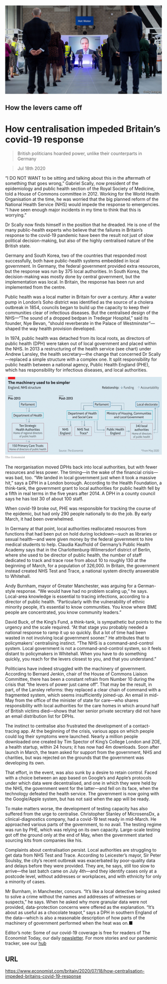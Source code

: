 ![](./images/20200718_BRP503.jpg)

## How the levers came off

# How centralisation impeded Britain’s covid-19 response

> British politicians hoarded power, unlike their counterparts in Germany

> Jul 18th 2020

“I  DO NOT WANT to be sitting and talking about this in the aftermath of something that goes wrong,” Gabriel Scally, now president of the epidemiology and public health section of the Royal Society of Medicine, told a House of Commons committee in 2012. Working for the World Health Organisation at the time, he was worried that the big planned reform of the National Health Service (NHS) would impede the response to emergencies. “I have seen enough major incidents in my time to think that this is worrying.”

Dr Scally now finds himself in the position that he dreaded. He is one of the many public-health experts who believe that the failures in Britain’s response to the covid-19 pandemic have been the result not just of slow political decision-making, but also of the highly centralised nature of the British state.

Germany and South Korea, two of the countries that responded most successfully, both have public-health systems embedded in local government. In Germany, the federal government provided extra resources, but the response was run by 375 local authorities. In South Korea, the decision-making was mostly done by central government, but the implementation was local. In Britain, the response has been run and implemented from the centre.

Public health was a local matter in Britain for over a century. After a water pump in London’s Soho district was identified as the source of a cholera outbreak in 1854, councils began to build up the capacity to keep their communities clear of infectious diseases. But the centralised design of the NHS—“The sound of a dropped bedpan in Tredegar Hospital,” said its founder, Nye Bevan, “should reverberate in the Palace of Westminster”—shaped the way health provision developed.

In 1974, public health was detached from its local roots, as directors of public health (DPH) were taken out of local government and placed within the NHS. In 2013 a restructuring of the health service (see chart) under Andrew Lansley, the health secretary—the change that concerned Dr Scally—replaced a simple structure with a complex one. It split responsibility for public health between a national agency, Public Health England (PHE), which has responsibility for infectious diseases, and local authorities.

![](./images/20200718_BRC926.png)

The reorganisation moved DPHs back into local authorities, but with fewer resources and less power. The timing—in the wake of the financial crisis—was bad, too. “We landed in local government just when it took a massive hit,” says a DPH in a London borough. According to the Health Foundation, a think-tank, the government grant to local authorities for public health fell by a fifth in real terms in the five years after 2014. A DPH in a county council says he has lost 30 of about 100 staff.

When covid-19 broke out, PHE was responsible for tracking the course of the epidemic, but had only 290 people nationally to do the job. By early March, it had been overwhelmed.

In Germany at that point, local authorities reallocated resources from functions that had been put on hold during lockdown—such as libraries or sexual health—and were given money by the federal government to hire medical students to help. Claudia Kaufhold of Germany’s Public Health Academy says that in the Charlottenburg-Wilmersdorf district of Berlin, where she used to be director of public health, the number of staff dedicated to track and trace rose from about 10 to roughly 130 at the beginning of March, for a population of 326,000. In Britain, the government instead created NHS Test and Trace, a national system directly answerable to Whitehall.

Andy Burnham, mayor of Greater Manchester, was arguing for a German-style response. “We would have had no problem scaling up,” he says. Local-area knowledge is essential to tracing infections, according to a director of public health. “Particularly with the vulnerability of ethnic minority people, it’s essential to know communities. You know where BME people are concentrated, you know community leaders.”

David Buck, of the King’s Fund, a think-tank, is sympathetic but points to the urgency and the scale required. “At that stage you probably needed a national response to ramp it up so quickly. But a lot of time had been wasted in not involving local government sooner.” He attributes that to policymakers’ centralising instinct. “The NHS is a command-and-control system. Local government is not a command-and-control system, so it feels distant to policymakers in Whitehall. When you have to do something quickly, you reach for the levers closest to you, and that you understand.”

Politicians have indeed struggled with the machinery of government. According to Bernard Jenkin, chair of the House of Commons Liaison Committee, there has been a constant refrain from Number 10 during the crisis that “the levers of power just came off”. That may be the result, in part, of the Lansley reforms: they replaced a clear chain of command with a fragmented system, which seems insufficiently joined-up. An email in mid-May from the office of the minister of state for care—who shares responsibility with local authorities for the care homes in which around half of British victims died—shows that her senior private secretary did not have an email distribution list for DPHs.

The instinct to centralise also frustrated the development of a contact-tracing app. At the beginning of the crisis, various apps on which people could log their symptoms were launched. Nearly a million people downloaded one created by Tim Spector of King’s College London and ZOE, a health startup, within 24 hours; it has now had 4m downloads. Soon after launch in March, the team asked for support from the government, NHS and charities, but was rejected on the grounds that the government was developing its own.

That effort, in the event, was also sunk by a desire to retain control. Faced with a choice between an app based on Google’s and Apple’s protocols under which data were decentralised, and one in which they were held by the NHS, the government went for the latter—and fell on its face, when the technology defeated the health service. The government is now going with the Google/Apple system, but has not said when the app will be ready.

To make matters worse, the development of testing capacity has also suffered from the urge to centralise. Christopher Stanley of MicrosensDx, a clinical-diagnostics company, had a covid-19 test ready in mid-March. He approached various parts of the government, to no avail. The testing regime was run by PHE, which was relying on its own capacity. Large-scale testing got off the ground only at the end of May, when the government started sourcing kits from companies like his.

Complaints about centralisation persist. Local authorities are struggling to get data from NHS Test and Trace. According to Leicester’s mayor, Sir Peter Soulsby, the city’s recent outbreak was exacerbated by poor-quality data and delays before they were provided. They are, he says, still too slow to arrive—the last batch came on July 4th—and they identify cases only at a postcode level, without addresses or workplaces, and with ethnicity for only a minority of cases.

Mr Burnham, in Manchester, concurs. “It’s like a local detective being asked to solve a crime without the names and addresses of witnesses or suspects,” he says. When he asked why more granular data were not provided, data-protection concerns were offered as the explanation. “It’s about as useful as a chocolate teapot,” says a DPH in southern England of the data—which is also a reasonable description of how parts of the machinery of government performed when the heat was on.■

Editor’s note: Some of our covid-19 coverage is free for readers of The Economist Today, our daily [newsletter](https://www.economist.com/https://my.economist.com/user#newsletter). For more stories and our pandemic tracker, see our [hub](https://www.economist.com//news/2020/03/11/the-economists-coverage-of-the-coronavirus)

## URL

https://www.economist.com/britain/2020/07/18/how-centralisation-impeded-britains-covid-19-response

